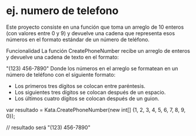 # ej. numero de telefono

Este proyecto consiste en una función que toma un arreglo de 10 enteros (con valores entre 0 y 9) y devuelve una cadena que representa esos números en el formato estándar de un número de teléfono.

Funcionalidad
La función CreatePhoneNumber recibe un arreglo de enteros y devuelve una cadena de texto en el formato:

"(123) 456-7890"
Donde los números en el arreglo se formatean en un número de teléfono con el siguiente formato:

* Los primeros tres dígitos se colocan entre paréntesis.
* Los siguientes tres dígitos se colocan después de un espacio.
* Los últimos cuatro dígitos se colocan después de un guion.

var resultado = Kata.CreatePhoneNumber(new int[] {1, 2, 3, 4, 5, 6, 7, 8, 9, 0});

// resultado será "(123) 456-7890"
